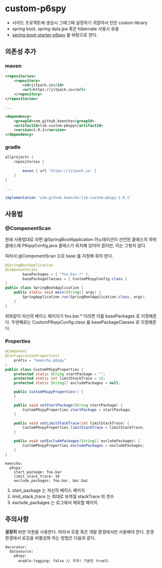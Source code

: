 # custom-p6spy

- 사이드 프로젝트에 생성시 그때그때 설정하기 귀찮아서 만든 custom library  
- spring boot, spring data jpa 혹은 hibernate 사용시 유용
- [spring-boot-starter-p6spy](https://github.com/gavlyukovskiy/spring-boot-data-source-decorator) 를 바탕으로 한다.  

## 의존성 추가  

### maven
```xml
<repositories>
    <repository>
        <id>jitpack.io</id>
        <url>https://jitpack.io</url>
    </repository>
</repositories>

...

<dependency>
    <groupId>com.github.keencho</groupId>
    <artifactId>lib-custom-p6spy</artifactId>
    <version>1.0.1</version>
</dependency>
```

### gradle
```gradle
allprojects {
    repositories {
        ...
        maven { url 'https://jitpack.io' }
    }
}

...

implementation 'com.github.keencho:lib-custom-p6spy:1.0.1'
```  

## 사용법

### @ComponentScan 
원래 사용법대로 라면 @SpringBootApplication 어노테이션이 선언된 클래스의 하위 클래스에 P6spyConfig.java 클래스가 위치해 있어야 겠지만, 이는 그렇지 않다.  

따라서 @ComponentScan 으로 base 를 지정해 줘야 한다.

```java
@SpringBootApplication
@ComponentScan(
        basePackages = { "foo.bar.*" },
        basePackageClasses = { CustomP6spyConfig.class }
)
public class SpringBootApplication {
    public static void main(String[] args) {
        SpringApplication.run(SpringBootApplication.class, args);
    }
}
```  

위와같이 자신의 베이스 패키지가 foo.bar.* 이라면 이를 basePackages 로 지정해준다. 두번째로는 CustomP6spyConfig.class 를 basePackageClasses 로 지정해준다.  

### Properties
```java
@Component
@ConfigurationProperties(
    prefix = "keencho.p6spy"
)
public class CustomP6spyProperties {
    protected static String startPackage = "";
    protected static int limitStackTrace = 10;
    protected static String[] excludePackages = null;

    public CustomP6spyProperties() {
    }

    public void setStartPackage(String startPackage) {
        CustomP6spyProperties.startPackage = startPackage;
    }

    public void setLimitStackTrace(int limitStackTrace) {
        CustomP6spyProperties.limitStackTrace = limitStackTrace;
    }

    public void setExcludePackages(String[] excludePackages) {
        CustomP6spyProperties.excludePackages = excludePackages;
    }
}
```

```ymal
keencho:
  p6spy:
    start_package: foo.bar
    limit_stack_trace: 10
    exclude_packages: foo.bar, bar.baz
```  

1. start_package 는 자신의 베이스 패키지
2. limit_stack_trace 는 최대로 보여질 stackTrace 의 갯수
3. exclude_packages 는 로그에서 제외할 패키지  

## 주의사항  
**굉장히** 비싼 자원을 사용한다. 따라서 로컬 혹은 개발 환경에서만 사용해야 한다. 운영 환경에서 로깅을 비활성화 하는 방법은 다음과 같다.

```ymal
decorator:
  datasource:
    p6spy:
      enable-logging: false // 주의! 기본은 true다.
``` 


